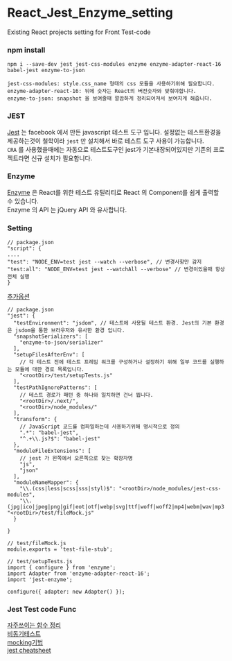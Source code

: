 # React_Jest_Enzyme_setting
Existing React projects setting for Front Test-code

### **npm install**
```
npm i --save-dev jest jest-css-modules enzyme enzyme-adapter-react-16 babel-jest enzyme-to-json
```

 ```
 jest-css-modules: style.css_name 형태의 css 모듈을 사용하기위해 필요합니다.
 enzyme-adapter-react-16: 뒤에 숫자는 React의 버전숫자와 맞춰야합니다.
 enzyme-to-json: snapshot 을 보여줄때 깔끔하게 정리되어져서 보여지게 해줍니다.
 ```
 

### JEST
[Jest](https://jestjs.io) 는 facebook 에서 만든 javascript 테스트 도구 입니다. 설정없는 테스트환경을 제공하는것이 철학이라 `jest` 만 설치해서 바로 테스트 도구 사용이 가능합니다.  
`CRA` 를 사용했을때에는 자동으로 테스트도구인 jest가 기본내장되어있지만 기존의 프로젝트라면 신규 설치가 필요합니다.

### Enzyme
[Enzyme](https://airbnb.io/enzyme/) 은 React를 위한 테스트 유틸리티로 React 의 Component를 쉽게 출력할 수 있습니다.  
Enzyme 의 API 는 jQuery API 와 유사합니다.


### Setting
```
// package.json
"script": {
....
"test": "NODE_ENV=test jest --watch --verbose", // 변경사항만 감지
"test:all": "NODE_ENV=test jest --watchAll --verbose" // 변경이있을때 항상 전체 실행
}
```
[추가옵션](https://jestjs.io/docs/en/cli.html#coverage)

```
// package.json
"jest": {
  "testEnvironment": "jsdom", // 테스트에 사용될 테스트 환경. Jest의 기본 환경은 jsdom을 통한 브라우저와 유사한 환경 입니다. 
  "snapshotSerializers": [
    "enzyme-to-json/serializer"
  ],
  "setupFilesAfterEnv": [
    // 각 테스트 전에 테스트 프레임 워크를 구성하거나 설정하기 위해 일부 코드를 실행하는 모듈에 대한 경로 목록입니다.
    "<rootDir>/test/setupTests.js"
  ],
  "testPathIgnorePatterns": [
    // 테스트 경로가 패턴 중 하나와 일치하면 건너 뜁니다.
    "<rootDir>/.next/",
    "<rootDir>/node_modules/"
  ],
  "transform": {
    // JavaScript 코드를 컴파일하는데 사용하기위해 명시적으로 정의
    ".*": "babel-jest",
    "^.+\\.js?$": "babel-jest"
  },
  "moduleFileExtensions": [
    // jest 가 왼쪽에서 오른쪽으로 찾는 확장자명
    "js",
    "json"
  ],
  "moduleNameMapper": {
    "\\.(css|less|scss|sss|styl)$": "<rootDir>/node_modules/jest-css-modules",
    "\\.(jpg|ico|jpeg|png|gif|eot|otf|webp|svg|ttf|woff|woff2|mp4|webm|wav|mp3|m4a|aac|oga)$": "<rootDir>/test/fileMock.js"
  }
  
}
```

```
// test/fileMock.js
module.exports = 'test-file-stub';
```

```
// test/setupTests.js
import { configure } from 'enzyme';
import Adapter from 'enzyme-adapter-react-16';
import 'jest-enzyme';

configure({ adapter: new Adapter() });
```


### Jest Test code Func
[자주쓰이는 함수 정리](https://www.daleseo.com/jest-basic/)  
[비동기테스트](https://www.daleseo.com/jest-async/)  
[mocking기법](https://www.daleseo.com/jest-fn-spy-on/)  
[jest cheatsheet](https://devhints.io/jest)  
